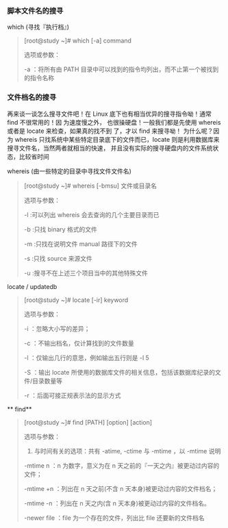 ###  脚本文件名的搜寻

 which \(寻找『执行档』\)

> \[root@study ~\]\# which \[-a\] command
>
> 选项或参数：
>
> -a ：将所有由 PATH 目录中可以找到的指令均列出，而不止第一个被找到的指令名称

###  文件档名的搜寻

 再来谈一谈怎么搜寻文件吧！在 Linux 底下也有相当优异的搜寻指令呦！通常 find 不很常用的！因 为速度慢之外， 也很操硬盘！一般我们都是先使用 whereis 或者是 locate 来检查，如果真的找不到 了，才以 find 来搜寻呦！ 为什么呢？因为 whereis 只找系统中某些特定目录底下的文件而已，locate 则是利用数据库来搜寻文件名，当然两者就相当的快速， 并且没有实际的搜寻硬盘内的文件系统状 态，比较省时间

 whereis \(由一些特定的目录中寻找文件文件名\)

> \[root@study ~\]\# whereis \[-bmsu\] 文件或目录名
>
> 选项与参数：
>
> -l :可以列出 whereis 会去查询的几个主要目录而已
>
> -b :只找 binary 格式的文件
>
> -m :只找在说明文件 manual 路径下的文件
>
> -s :只找 source 来源文件
>
> -u :搜寻不在上述三个项目当中的其他特殊文件

 locate / updatedb

> \[root@study ~\]\# locate \[-ir\] keyword
>
> 选项与参数：
>
> -i ：忽略大小写的差异；
>
> -c ：不输出档名，仅计算找到的文件数量
>
> -l ：仅输出几行的意思，例如输出五行则是 -l 5
>
> -S ：输出 locate 所使用的数据库文件的相关信息，包括该数据库纪录的文件/目录数量等
>
> -r ：后面可接正规表示法的显示方式

** find**

> \[root@study ~\]\# find \[PATH\] \[option\] \[action\]
>
> 选项与参数：
>
> 1. 与时间有关的选项：共有 -atime, -ctime 与 -mtime ，以 -mtime 说明
>
>  -mtime n ：n 为数字，意义为在 n 天之前的『一天之内』被更动过内容的文件；
>
>  -mtime +n ：列出在 n 天之前\(不含 n 天本身\)被更动过内容的文件档名；
>
>  -mtime -n ：列出在 n 天之内\(含 n 天本身\)被更动过内容的文件档名。
>
>  -newer file ：file 为一个存在的文件，列出比 file 还要新的文件档名



